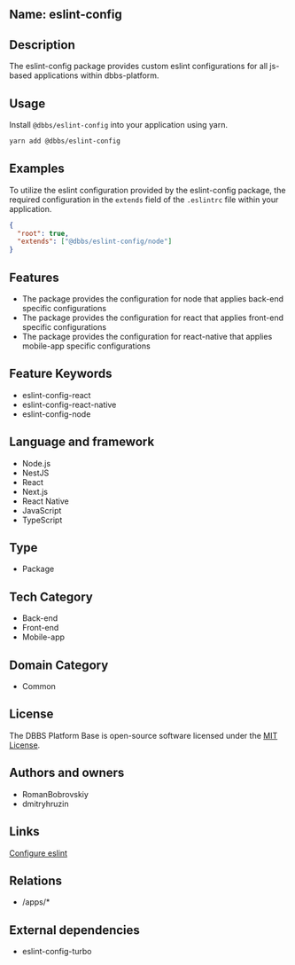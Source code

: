 ## Name: eslint-config

## Description

The eslint-config package provides custom eslint configurations for all js-based applications within dbbs-platform.

## Usage

Install `@dbbs/eslint-config` into your application using yarn.

```bash
yarn add @dbbs/eslint-config
```

## Examples

To utilize the eslint configuration provided by the eslint-config package, the required configuration in the `extends` field of the `.eslintrc` file within your application.

```json
{
  "root": true,
  "extends": ["@dbbs/eslint-config/node"]
}
```

## Features

- The package provides the configuration for node that applies back-end specific configurations
- The package provides the configuration for react that applies front-end specific configurations
- The package provides the configuration for react-native that applies mobile-app specific configurations

## Feature Keywords

- eslint-config-react
- eslint-config-react-native
- eslint-config-node

## Language and framework

- Node.js
- NestJS
- React
- Next.js
- React Native
- JavaScript
- TypeScript

## Type

- Package

## Tech Category

- Back-end
- Front-end
- Mobile-app

## Domain Category

- Common

## License

The DBBS Platform Base is open-source software licensed under the [MIT License](LICENSE).

## Authors and owners

- RomanBobrovskiy
- dmitryhruzin

## Links

[Configure eslint](https://eslint.org/docs/latest/use/configure/)

## Relations

- /apps/* 

## External dependencies

- eslint-config-turbo

